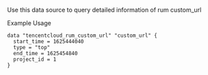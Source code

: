 Use this data source to query detailed information of rum custom_url

Example Usage

```hcl
data "tencentcloud_rum_custom_url" "custom_url" {
  start_time = 1625444040
  type = "top"
  end_time = 1625454840
  project_id = 1
}
```